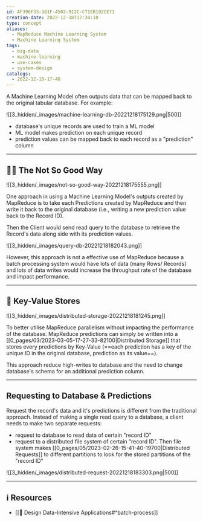 ```yaml
---
id: AF396F33-381F-4502-912C-C71EB192CE71
creation-date: 2022-12-18T17:34:10
type: concept
aliases:
  - MapReduce Machine Learning System
  - Machine Learning System
tags:
  - big-data
  - machine-learning
  - use-cases
  - system-design
catalogs:
  - 2022-12-18-17-40
---
```


A Machine Learning Model often outputs data that can be mapped back to the original tabular database. For example: 

![[3_hidden/_images/machine-learning-db-20221218175129.png|500]]

- database's unique records are used to train a ML model
- ML model makes prediction on each unique record
- prediction values can be mapped back to each record as a "prediction" column

---
## 👎🏻 The Not So Good Way

![[3_hidden/_images/not-so-good-way-20221218175555.png]]

One approach in using a Machine Learning Model's outputs created by MapReduce is to take each Predictions created by MapReduce and then write it back to the original database (i.e., writing a new prediction value back to the Record ID). 

Then the Client would send read query to the database to retrieve the Record's data along side with its prediction values. 

![[3_hidden/_images/query-db-20221218182043.png]]

However, this approach is not a effective use of MapReduce because a batch processing system would have lots of data (many Rows/ Records) and lots of data writes would increase the throughput rate of the database and impact performance. 

--- 
## 🔑 Key-Value Stores

![[3_hidden/_images/distributed-storage-20221218181245.png]]

To better utilise MapReduce parallelism without impacting the performance of the database. MapReduce predictions can simply be written into a [[0_pages/03/2023-03-05-17-27-33-82100|Distributed Storage]] that stores every predictions by Key-Value (==each prediction has a key of the unique ID in the original database, prediction as its value==). 

This approach reduce high-writes to database and the need to change database's schema for an additional prediction column. 

---
## Requesting to Database & Predictions

Request the record's data and it's predictions is different from the traditional approach. Instead of making a single read query to a database, a client needs to make two separate requests: 
- request to database to read data of certain "record ID"
- request to a distributed file system of certain "record ID". Then file system makes [[0_pages/05/2023-02-26-15-41-40-19700|Distributed Requests]] to different partitions to look for the stored partitions of the "record ID"

![[3_hidden/_images/distributed-request-20221218183303.png|500]]

---
## ℹ️ Resources
- [[📕 Design Data-Intensive Applications#^batch-process]]